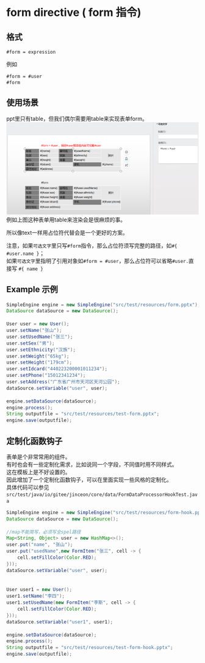 # form directive ( form 指令)
## 格式
```text
#form = expression
```
例如
```text
#form = #user
#form
```
## 使用场景
ppt里只有table，但我们偶尔需要用table来实现表单form。  
![form processor example](../images/form.png)
例如上图这种表单用table来渲染会是很麻烦的事。  

所以像text一样用占位符代替会是一个更好的方案。  

注意，如果`可选文字`里只写`#form`指令，那么占位符须写完整的路径，如`#{ #user.name }`；  
如果`可选文字`里指明了引用对象如`#form = #user`，那么占位符可以省略`#user.`直接写 `#{ name }`

## Example 示例
```java
SimpleEngine engine = new SimpleEngine("src/test/resources/form.pptx");
DataSource dataSource = new DataSource();

User user = new User();
user.setName("张山");
user.setUsedName("张三");
user.setSex("男");
user.setEthnicity("汉族");
user.setWeight("65kg");
user.setHeight("179cm");
user.setIdcard("440223200001011234");
user.setPhone("15012341234");
user.setAddress("广东省广州市天河区天河公园");
dataSource.setVariable("user", user);

engine.setDataSource(dataSource);
engine.process();
String outputfile = "src/test/resources/test-form.pptx";
engine.save(outputfile);
```
## 定制化函数钩子
表单是个非常常用的组件。  
有时也会有一些定制化需求，比如说同一个字段，不同值时用不同样式。  
这在模板上是不好设置的。  
因此增加了一个定制化函数钩子，可以在里面实现一些风格的定制化。  
具体代码可以参见`src/test/java/io/gitee/jinceon/core/data/FormDataProcessorHookTest.java`

```java
SimpleEngine engine = new SimpleEngine("src/test/resources/form-hook.pptx");
DataSource dataSource = new DataSource();

//map不能简写，必须写全spel路径
Map<String, Object> user = new HashMap<>();
user.put("name", "张山");
user.put("usedName",new FormItem("张三", cell -> {
    cell.setFillColor(Color.RED);
}));
dataSource.setVariable("user", user);


User user1 = new User();
user1.setName("李四");
user1.setUsedName(new FormItem("李斯", cell -> {
    cell.setFillColor(Color.RED);
}));
dataSource.setVariable("user1", user1);

engine.setDataSource(dataSource);
engine.process();
String outputfile = "src/test/resources/test-form-hook.pptx";
engine.save(outputfile);
```

